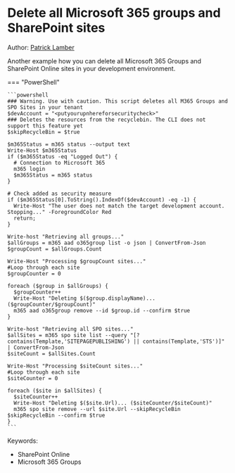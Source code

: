 # Delete all Microsoft 365 groups and SharePoint sites

Author: [Patrick Lamber](https://www.nubo.eu/Delete-All-SPO-Sites-And-M365-Groups/)

Another example how you can delete all Microsoft 365 Groups and SharePoint Online sites in your development environment.

=== "PowerShell"

    ```powershell
    ### Warning. Use with caution. This script deletes all M365 Groups and SPO Sites in your tenant
    $devAccount = "<putyourupnhereforsecuritycheck>"
    ### Deletes the resources from the recyclebin. The CLI does not support this feature yet
    $skipRecycleBin = $true

    $m365Status = m365 status --output text
    Write-Host $m365Status
    if ($m365Status -eq "Logged Out") {
      # Connection to Microsoft 365
      m365 login
      $m365Status = m365 status
    }

    # Check added as security measure
    if ($m365Status[0].ToString().IndexOf($devAccount) -eq -1) {
      Write-Host "The user does not match the target development account. Stopping..." -ForegroundColor Red
      return;
    }

    Write-host "Retrieving all groups..."
    $allGroups = m365 aad o365group list -o json | ConvertFrom-Json
    $groupCount = $allGroups.Count

    Write-Host "Processing $groupCount sites..."
    #Loop through each site
    $groupCounter = 0

    foreach ($group in $allGroups) {
      $groupCounter++
      Write-Host "Deleting $($group.displayName)... ($groupCounter/$groupCount)"
      m365 aad o365group remove --id $group.id --confirm $true
    }

    Write-host "Retrieving all SPO sites..."
    $allSites = m365 spo site list --query "[?contains(Template,'SITEPAGEPUBLISHING') || contains(Template,'STS')]" | ConvertFrom-Json
    $siteCount = $allSites.Count

    Write-Host "Processing $siteCount sites..."
    #Loop through each site
    $siteCounter = 0

    foreach ($site in $allSites) {
      $siteCounter++
      Write-Host "Deleting $($site.Url)... ($siteCounter/$siteCount)"
      m365 spo site remove --url $site.Url --skipRecycleBin $skipRecycleBin --confirm $true
    }
    ```

Keywords:

- SharePoint Online
- Microsoft 365 Groups
